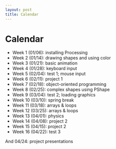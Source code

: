 ```yaml
---
layout: post
title: Calendar
---
```


# Calendar

- Week 1 (01/06): installing Processing
- Week 2 (01/14): drawing shapes and using color
- Week 3 (01/21): basic animation
- Week 4 (01/28): keyboard input
- Week 5 (02/04): test 1; mouse input
- Week 6 (02/11): project 1
- Week 7 (02/18): object-oriented programming
- Week 8 (02/25): complex shapes using PShape
- Week 9 (03/04): test 2; loading graphics
- Week 10 (03/10): spring break
- Week 11 (03/18): arrays & loops
- Week 12 (03/25): arrays & loops
- Week 13 (04/01): physics
- Week 14 (04/08): project 2
- Week 15 (04/15): project 2
- Week 16 (04/22): test 3

And 04/24: project presentations
